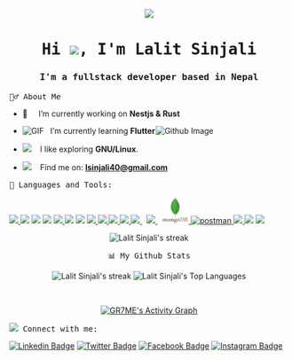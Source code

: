 <!--
**GR7ME/GR7ME** is a ✨ _special_ ✨ repository because its `README.md` (this file) appears on your GitHub profile.

Here are some ideas to get you started:

- 🔭 I’m currently working on ...
- 🌱 I’m currently learning ...
- 👯 I’m looking to collaborate on ...
- 🤔 I’m looking for help with ...
- 💬 Ask me about ...
- 📫 How to reach me: ...
- 😄 Pronouns: ...
- ⚡ Fun fact: ...
-->

<p align="center">
  <img align="center" width="50%" height="auto" src="https://media.giphy.com/media/RbDKaczqWovIugyJmW/giphy.gif"/>
</p>
<h1 align="center">
<samp>Hi <img src="https://raw.githubusercontent.com/MartinHeinz/MartinHeinz/master/wave.gif" width="30px">, I'm Lalit Sinjali </samp></h1>
<h3 align="center"> <samp>I'm a fullstack developer based in Nepal </samp></h3>



<p><samp>
🙋‍♂️ About Me

- 🔭 &nbsp;&nbsp;&nbsp; I’m currently working on **Nestjs & Rust**

- <img alt="GIF" src="https://media.giphy.com/media/Q7SKqn3G97xpmfSOvG/giphy.gif" width="25" /> &nbsp; I’m currently learning **Flutter** <img width="50%" align="right" alt="Github Image" src="https://github.com/SP-XD/SP-XD/blob/main/images/linux_rounded.gif?raw=true" /><br>
- <img src="https://github.com/SP-XD/SP-XD/blob/main/images/hyperkitty.gif?raw=true" width="20" />&nbsp;&nbsp;&nbsp; I like exploring **GNU/Linux**. <br>

- <img src="https://github.com/SP-XD/SP-XD/blob/main/images/letterbox.gif?raw=true" width="20" />&nbsp;&nbsp;&nbsp;  Find me on: **lsinjali40@gmail.com**


</samp>
</p>


<samp>🚀 Languages and Tools:</samp>

<p align="left"> 
    <a href="https://reactjs.org/" target="_blank"> <img src="https://img.icons8.com/color/48/000000/react-native.png"/> </a>
    <a href="https://www.w3schools.com/CPP/default.asp" target="_blank"><img src="https://img.icons8.com/nolan/48/c-plus-plus.png" /></a>
    <a href="https://www.linux.org" target="_blank"><img src="https://img.icons8.com/color/48/linux.png" /></a>
    <a href="https://tailwindcss.com/" target="_blank"><img src="https://img.icons8.com/color/48/tailwindcss.png" /></a>
    <a href="https://developer.mozilla.org/en-US/docs/Web/JavaScript" target="_blank"> <img src="https://img.icons8.com/color/48/000000/javascript.png"/> </a> 
    <a href="https://www.typescriptlang.org/" target="_blank"><img src="https://img.icons8.com/color/48/typescript.png" /></a>
    <a href="https://www.rust-lang.org/" target="_blank"><img src="https://img.icons8.com/color/48/c-programming.png" /></a>
    <a href="https://www.w3.org/html/" target="_blank"> <img src="https://img.icons8.com/color/48/000000/html-5.png"/> </a> 
    <a href="https://www.w3schools.com/css/" target="_blank"> <img src="https://img.icons8.com/color/48/000000/css3.png"/> </a> 
    <a href="https://getbootstrap.com" target="_blank"> <img src="https://img.icons8.com/color/48/000000/bootstrap.png"/> </a> 
    <a href="https://www.python.org" target="_blank"> <img src="https://img.icons8.com/color/48/000000/python.png"/> </a> 
    <a style="padding-right:8px;" href="https://nodejs.org" target="_blank"> <img src="https://img.icons8.com/color/48/000000/nodejs.png"/> </a> 
    <a style="padding-right:8px;" href="https://www.mysql.com/" target="_blank"> <img src="https://img.icons8.com/fluent/50/000000/mysql-logo.png"/> </a>
    <a href="https://www.mongodb.com/" target="_blank"> <img src="https://raw.githubusercontent.com/devicons/devicon/master/icons/mongodb/mongodb-original-wordmark.svg" alt="mongodb" width="48" height="48"/> </a> 
    <a href="https://postman.com" target="_blank"> <img src="https://www.vectorlogo.zone/logos/getpostman/getpostman-icon.svg" alt="postman" width="45" height="45"/> </a>   
    <a href="https://git-scm.com/" target="_blank"> <img src="https://img.icons8.com/color/48/000000/git.png"/> </a> 
    <a href="https://inkscape.org/" target="_blank"><img src="https://img.icons8.com/nolan/48/inkscape.png"/></a>
    <a href="https://www.figma.com/" target="_blank"><img src="https://img.icons8.com/fluency/48/figma.png"/></a>
</p>


<p align="center">
        <img  alt="Lalit Sinjali's streak" src="https://github-readme-streak-stats.herokuapp.com/?user=GR7ME&theme=black-ice&hide_border=true&stroke=0000&background=060A0CD0"/>
    </a>
</p>

<p align="center">
<samp> 📊 My Github Stats </samp>
</p>

<!--
<a href="#"><img alt="Lalit Sinjali's Github Stats" src="https://github-readme-stats.vercel.app/api?username=GR7ME&show_icons=true&count_private=true&theme=react&hide_border=true&bg_color=0D1117" /></a>
<a href="https://github.com/GR7ME/"><img alt="Lalit Sinjali's Top Languages" src="https://github-readme-stats.vercel.app/api/top-langs/?username=GR7ME&langs_count=8&count_private=true&layout=compact&theme=react&hide_border=true&bg_color=0D1117" /></a>
-->

<p float="left" align="center">
  <img  alt="Lalit Sinjali's streak" src="https://github-readme-stats.vercel.app/api?username=GR7ME&show_icons=true&count_private=true&theme=react&hide_border=true&bg_color=0D1117" width="400" />
  <img alt="Lalit Sinjali's Top Languages" src="https://github-readme-stats.vercel.app/api/top-langs/?username=GR7ME&langs_count=8&count_private=true&layout=compact&theme=react&hide_border=true&bg_color=0D1117" width="340" /> 
</p>
  <br/>
  
  
<p align="center">
<a href="#"><img alt="GR7ME's Activity Graph" src="https://activity-graph.herokuapp.com/graph?username=GR7ME&bg_color=0D1117&color=5BCDEC&line=5BCDEC&point=FFFFFF&hide_border=true" width="75%" /></a>
</p>

<p align="left">
<samp><img src="https://github.com/SP-XD/SP-XD/blob/main/images/letterbox.gif?raw=true" width="20" /> Connect with me: </samp>
</p>

[![Linkedin Badge](https://img.shields.io/badge/linkedin-%230077B5.svg?style=for-the-badge&logo=linkedin&logoColor=white&link=https://www.linkedin.com/in/lalit-sinjali-042634190/)](https://www.linkedin.com/in/lalit-sinjali-042634190/) [![Twitter Badge](https://img.shields.io/badge/Twitter-%231DA1F2.svg?style=for-the-badge&logo=Twitter&logoColor=white&link=https://twitter.com/LalitSinjali)](https://twitter.com/LalitSinjali) [![Facebook Badge](https://img.shields.io/badge/Facebook-%231877F2.svg?style=for-the-badge&logo=Facebook&logoColor=white&link=https://www.facebook.com/lalit.sinjali.9/)](https://www.facebook.com/lalit.sinjali.9/) [![Instagram Badge](https://img.shields.io/badge/Instagram-%23E4405F.svg?style=for-the-badge&logo=Instagram&logoColor=white&link=https://www.instagram.com/_sinjali/)](https://www.instagram.com/_sinjali/)
